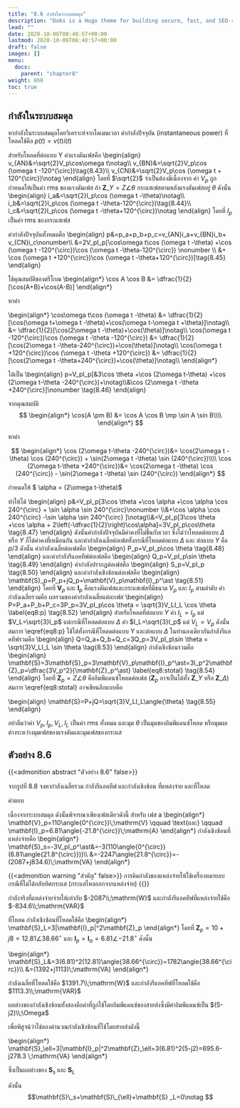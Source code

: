 ```yaml
---
title: "8.6 กำลังในระบบสมดุล"
description: "Doks is a Hugo theme for building secure, fast, and SEO-ready documentation websites, which you can easily update and customize."
lead: ""
date: 2020-10-06T08:48:57+00:00
lastmod: 2020-10-06T08:48:57+00:00
draft: false
images: []
menu:
  docs:
    parent: "chapter8"
weight: 860
toc: true
---
```


## กำลังในระบบสมดุล

หากำลังในระบบสมดุลโดยวิเคราะห์จากโดเมนเวลา ค่ากำลังปัจจุบัน (instantaneous power) ที่โหลดใช้คือ $p(t)=v(t)i(t)$ 

สำหรับโหลดที่ต่อแบบ Y ค่าแรงดันเฟสคือ
\begin{align}
    v_{AN}&=\sqrt{2}V_p\cos\omega t\notag\\\\ v_{BN}&=\sqrt{2}V_p\cos (\omega t -120^{\circ})\tag{8.43}\\\\ v_{CN}&=\sqrt{2}V_p\cos (\omega t + 120^{\circ})\notag
\end{align}
โดยที่ $\sqrt{2}$ จำเป็นต้องมีเนื่องจาก ค่า $V_p$ ถูกกำหนดให้เป็นค่า rms ของแรงดันเฟส ถ้า $\mathbf{Z}\_Y=Z\angle{\theta}$ กระแสเฟสตามหลังแรงดันเฟสอยู่ $\theta$ ดังนั้น
\begin{align}
    i_a&=\sqrt{2}I_p\cos (\omega t -\theta)\notag\\\\ i_b&=\sqrt{2}I_p\cos (\omega t -\theta-120^{\circ})\tag{8.44}\\\\ i_c&=\sqrt{2}I_p\cos (\omega t -\theta+120^{\circ})\notag
\end{align}
โดยที่ $I_p$ เป็นค่า rms ของกระแสเฟส

ค่ากำลังปัจจุบันทั้งหมดคือ
\begin{align}
    p&=p_a+p_b+p_c=v_{AN}i_a+v_{BN}i_b+
v_{CN}i_c\nonumber\\\\
&=2V_pI_p[\cos\omega t\cos (\omega t -\theta) +\cos (\omega t -120^{\circ})\cos (\omega t -\theta-120^{\circ}) \nonumber \\\\
&+ \cos (\omega t +120^{\circ})\cos (\omega t -\theta+120^{\circ})]\tag{8.45}
\end{align} 

ใช้คุณสมบัติของตรีโกณ
\begin{align*}
    \cos A \cos B &= \dfrac{1}{2}[\cos(A+B)+\cos(A-B)]
\end{align*}

หาค่า

\begin{align*}
    \cos\omega t\cos (\omega t -\theta) &= \dfrac{1}{2}[\cos(\omega t+\omega t -\theta)+\cos(\omega t-\omega t +\theta)]\notag\\\\
    &= \dfrac{1}{2}[\cos(2\omega t -\theta)+\cos(\theta)]\notag\\\\
    \cos(\omega t -120^{\circ})\cos (\omega t -\theta -120^{\circ}) 
    &= \dfrac{1}{2}[\cos(2\omega t -\theta-240^{\circ})+\cos(\theta)]\notag\\\\
    \cos(\omega t +120^{\circ})\cos (\omega t -\theta +120^{\circ}) 
    &= \dfrac{1}{2}[\cos(2\omega t -\theta+240^{\circ})+\cos(\theta)]\notag\\\\
\end{align*}

ได้เป็น
\begin{align}
    p=V_pI_p[&3\cos \theta +\cos (2\omega t-\theta) +\cos (2\omega t-\theta -240^{\circ})+\notag\\\\&\cos (2\omega t -\theta +240^{\circ}]\nonumber
    \tag{8.46}
\end{align}

จากคุณสมบัติ
$$
  \begin{align*}
  \cos(A \pm B) &= \cos A \cos B \mp \sin A \sin B\\\\
  \end{align*}
$$

หาค่า

$$
  \begin{align*}
  \cos (2\omega t-\theta -240^{\circ})&= \cos(2\omega t -\theta) \cos (240^{\circ}) + \sin(2\omega t -\theta) \sin (240^{\circ})\\\\
  \cos (2\omega t-\theta +240^{\circ})&= \cos(2\omega t -\theta) \cos (240^{\circ}) - \sin(2\omega t -\theta) \sin (240^{\circ}) 
  \end{align*}
$$

กำหนดให้  $ \alpha = (2\omega t-\theta)$

ทำให้ได้
\begin{align}
    p&=V_pI_p[3\cos \theta +\cos \alpha +\cos \alpha \cos 240^{\circ} + \sin \alpha \sin 240^{\circ}\nonumber \\\\&+\cos \alpha \cos 240^{\circ} -\sin \alpha \sin 240^{\circ} ]\notag\\\\&=V_pI_p[3\cos \theta +\cos \alpha + 2\left(-\dfrac{1}{2}\right)\cos\alpha]=3V_pI_p\cos\theta \tag{8.47}
\end{align}
ดังนั้นค่ากำลังปัจจุบันมีค่าคงที่ไม่ขึ้นกับเวลา ซึ่งไม่ว่าโหลดต่อแบบ $\Delta$ หรือ $Y$ ก็ได้ค่าคงที่เหมือนกัน และค่ากำลังเฉลี่ยต่อเฟสทั้งกรณีที่โหลดต่อแบบ $\Delta$ และ ต่อแบบ $Y$ คือ $p/3$ ดังนั้น ค่ากำลังเฉลี่ยต่อเฟสคือ
\begin{align}
    P_p=V_pI_p\cos \theta \tag{8.48}
\end{align}
และค่ากำลังรีแอคทีฟต่อเฟสคือ
\begin{align}
    Q_p=V_pI_p\sin \theta \tag{8.49}
\end{align}
ค่ากำลังปรากฏต่อเฟสคือ
\begin{align}
    S_p=V_pI_p \tag{8.50}
\end{align}
และค่ากำลังเชิงซ้อนต่อเฟสคือ
\begin{align}
    \mathbf{S}_p=P_p+jQ_p=\mathbf{V}_p\mathbf{I}_p^\ast \tag{8.51}
\end{align}
โดยที่ $\mathbf{V}_p$  และ $\mathbf{I}_p$ คือแรงดันเฟสและกระแสเฟสที่มีขนาด $V_p$ และ $I_p$ ตามลำดับ ค่ากำลังเฉลี่ยรวมคือ ผลรวมของค่ากำลังเฉลี่ยแต่ละเฟส
\begin{align}
    P=P_a+P_b+P_c=3P_p=3V_pI_p\cos \theta = \sqrt{3}V_LI_L \cos \theta \label{eq8:p} \tag{8.52}
\end{align}
สำหรับโหลดที่ต่อแบบ $Y$ ค่า $I_L=I_p$ แต่ $V_L=\sqrt{3}I_p$ แต่กรณีที่โหลดต่อแบบ $\Delta$ ค่า $I_L=\sqrt{3}I_p$ แต่ $V_L=V_p$ ดังนั้นสมการ  \eqref{eq8:p} ใช้ได้ทั้งกรณีที่โหลดต่อแบบ Y และต่อแบบ $\Delta$ ในทำนองเดียวกันกำลังรีแอคทีฟรวมคือ
\begin{align}
    Q=Q_a+Q_b+Q_c=3Q_p=3V_pI_p\sin \theta = \sqrt{3}V_LI_L \sin \theta \tag{8.53}
\end{align}
กำลังเชิงซ้อนรวมคือ
\begin{align}
    \mathbf{S}=3\mathbf{S}_p=3\mathbf{V}_p\mathbf{I}_p^\ast=3I_p^2\mathbf{Z}_p=\dfrac{3V_p^2}{\mathbf{Z}_p^\ast} \label{eq8:stotal} \tag{8.54}
\end{align}
โดยที่ $\mathbf{Z}_p=Z\angle{\theta}$ คืออิมพีแดนซ์โหลดต่อเฟส ($\mathbf{Z}_p$  อาจเป็นได้ทั้ง $\mathbf{Z}\_Y$ หรือ $\mathbf{Z}\_{\Delta}$)
สมการ \eqref{eq8:stotal} อาจเขียนอีกแบบคือ

\begin{align}
    \mathbf{S}=P+jQ=\sqrt{3}V_LI_L\angle{\theta}  \tag{8.55}
\end{align}

อย่าลืมว่าค่า $V_p, I_p, V_L, I_L$ เป็นค่า rms ทั้งหมด และมุม $\theta$ เป็นมุมของอิมพีแดนซ์โหลด หรือมุมผลต่างระหว่างมุมเฟสของแรงดันและมุมเฟสของกระแส

## ตัวอย่าง 8.6
{{<admonition abstract "ตัวอย่าง 8.6" false>}}

จากรูปที่ 8.8 จงหากำลังเฉลี่ยรวม กำลังรีแอคทีฟ และกำลังเชิงซ้อน ที่แหล่งจ่าย และที่โหลด

คำตอบ

เนื่องจากระบบสมดุล ดังนั้นพิจารณาเพียงเฟสเดียวดังนี้ สำหรับ เฟส a
\begin{align*}
    \mathbf{V}_p=110\angle{0^{\circ}}\\;\mathrm{V} \qquad \text{และ} \qquad \mathbf{I}_p=6.81\angle{-21.8^{\circ}}\\;\mathrm{A}
\end{align*}
กำลังเชิงซ้อนที่แหล่งจ่ายคือ
\begin{align*}
    \mathbf{S}_s=-3V_pI_p^\ast&=-3(110\angle{0^{\circ}}(6.81\angle{21.8^{\circ}}))\\\\
    &=-2247\angle{21.8^{\circ}}=-(2087+j834.6)\\;\mathrm{VA}
\end{align*}

{{<admonition warning "สำคัญ" false>}}
การคิดกำลังของแหล่งจ่ายให้ใช้เครื่องหมายลบ กรณีที่ไม่ได้กลับทิศกระแส (กระแสไหลออกจากแหล่งจ่าย)
{{</admonition >}}

กำลังจริงที่แหล่งจ่ายจ่ายให้เท่ากับ $-2087\\;\mathrm{W}$ และกำลังรีแอคทีฟที่แหล่งจ่ายใช้คือ  $-834.6\\;\mathrm{VAR}$

ที่โหลด กำลังเชิงซ้อนที่โหลดใช้คือ
\begin{align*}
    \mathbf{S}_L=3|\mathbf{I}_p|^2\mathbf{Z}_p
\end{align*}
โดยที่ $\mathbf{Z}_p=10+j8=12.81\angle{38.66^{\circ}}$ และ $\mathbf{I}_p=\mathbf{I}_a=6.81\angle{-21.8^{\circ}}$ 
ดังนั้น

\begin{align*}
    \mathbf{S}\_L&=3(6.81)^2(12.81)\angle{38.66^{\circ}}=1782\angle{38.66^{\circ}}\\\\
    &=(1392+j1113)\\;\mathrm{VA}
\end{align*}

กำลังเฉลี่ยที่โหลดใช้คือ $1391.7\\;\mathrm{W}$ และกำลังรีแอคทีฟที่โหลดใช้คือ $1113.3\\;\mathrm{VAR}$ 

ผลต่างของกำลังเชิงซ้อนทั้งสองคือค่าที่ถูกใช้โดยอิมพีแดนซ์ของสายส่งซึ่งมีค่าอิมพีแดนซ์เป็น $(5-j2)\\;\Omega$ 

เพื่อพิสูจน์ว่าใช่ลองคำนวณกำลังเชิงซ้อนที่ใช้โดยสายส่งดังนี้

\begin{align*}
    \mathbf{S}\_\ell=3|\mathbf{I}\_p|^2\mathbf{Z}\_\ell=3(6.81)^2(5-j2)=695.6-j278.3 \\;\mathrm{VA}
\end{align*}

ซึ่งเป็นผลต่างของ $\mathbf{S}_s$ และ $\mathbf{S}_L$ 

ดังนั้น 
$$\mathbf{S}\_s+\mathbf{S}\_{\ell}+\mathbf{S}
_L=0\notag
$$ 
